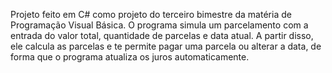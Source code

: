 Projeto feito em C# como projeto do terceiro bimestre da matéria de Programação Visual Básica. O programa simula um parcelamento com a entrada do valor total, quantidade de parcelas e data atual. A partir disso, ele calcula as parcelas e te permite pagar uma parcela ou alterar a data, de forma que o programa atualiza os juros automaticamente.
